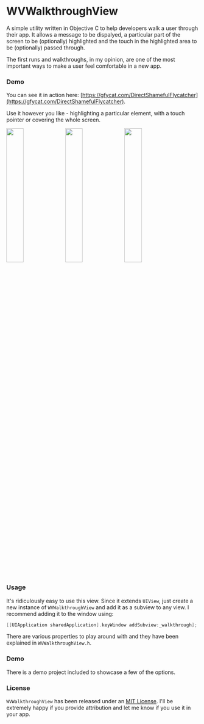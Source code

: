 # WVWalkthroughView

A simple utility written in Objective C to help developers walk a user through their app. It allows a message to be dispalyed, a particular part of the screen to be (optionally) highlighted and the touch in the highlighted area to be (optionally) passed through.

The first runs and walkthroughs, in my opinion, are one of the most important ways to make a user feel comfortable in a new app.

### Demo
You can see it in action here: [https://gfycat.com/DirectShamefulFlycatcher](https://gfycat.com/DirectShamefulFlycatcher).

Use it however you like - highlighting a particular element, with a touch pointer or covering the whole screen.

<img src="https://cloud.githubusercontent.com/assets/2060518/14589171/35ae10f8-04f9-11e6-8244-a7fd770f608c.png" width="30%"></img> <img src="https://cloud.githubusercontent.com/assets/2060518/14589178/4dd958c2-04f9-11e6-9e4c-803e8ef11047.gif" width="30%"></img> <img src="https://cloud.githubusercontent.com/assets/2060518/14589179/502cd4aa-04f9-11e6-8a95-df1a2ca842b4.png" width="30%"></img>

### Usage
It's ridiculously easy to use this view. Since it extends ```UIView```, just create a new instance of ```WVWalkthroughView``` and add it as a subview to any view. I recommend adding it to the window using:
````objective-c
[[UIApplication sharedApplication].keyWindow addSubview:_walkthrough];
````
There are various properties to play around with and they have been explained in ```WVWalkthroughView.h```.

### Demo
There is a demo project included to showcase a few of the options.

### License
`WVWalkthroughView` has been released under an [MIT License](http://opensource.org/licenses/MIT). I'll be extremely happy if you provide attribution and let me know if you use it in your app.